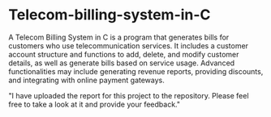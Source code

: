 # Telecom-billing-system-in-C

A Telecom Billing System in C is a program that generates bills for customers who use telecommunication services.
It includes a customer account structure and functions to add, delete, and modify customer details, as well as generate bills based on service usage.
Advanced functionalities may include generating revenue reports, providing discounts, and integrating with online payment gateways.

"I have uploaded the report for this project to the repository. Please feel free to take a look at it and provide your feedback."
